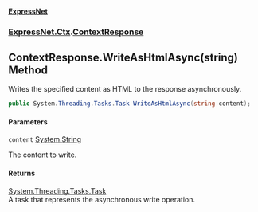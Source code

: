#### [ExpressNet](ExpressNet.md 'ExpressNet')
### [ExpressNet.Ctx](ExpressNet.Ctx.md 'ExpressNet.Ctx').[ContextResponse](ExpressNet.Ctx.ContextResponse.md 'ExpressNet.Ctx.ContextResponse')

## ContextResponse.WriteAsHtmlAsync(string) Method

Writes the specified content as HTML to the response asynchronously.

```csharp
public System.Threading.Tasks.Task WriteAsHtmlAsync(string content);
```
#### Parameters

<a name='ExpressNet.Ctx.ContextResponse.WriteAsHtmlAsync(string).content'></a>

`content` [System.String](https://docs.microsoft.com/en-us/dotnet/api/System.String 'System.String')

The content to write.

#### Returns
[System.Threading.Tasks.Task](https://docs.microsoft.com/en-us/dotnet/api/System.Threading.Tasks.Task 'System.Threading.Tasks.Task')  
A task that represents the asynchronous write operation.